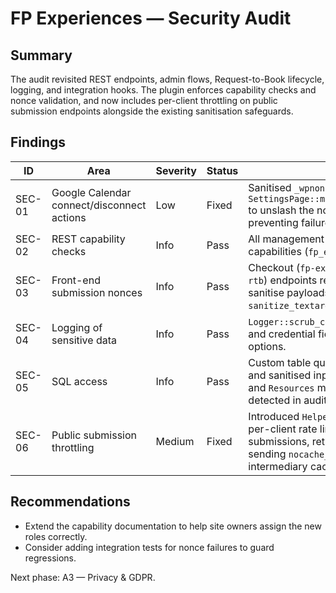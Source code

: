 # FP Experiences — Security Audit

## Summary
The audit revisited REST endpoints, admin flows, Request-to-Book lifecycle, logging, and integration hooks. The plugin enforces capability checks and nonce validation, and now includes per-client throttling on public submission endpoints alongside the existing sanitisation safeguards.

## Findings
| ID | Area | Severity | Status | Notes |
| -- | ---- | -------- | ------ | ----- |
| SEC-01 | Google Calendar connect/disconnect actions | Low | Fixed | Sanitised `_wpnonce` handling in `SettingsPage::maybe_handle_calendar_actions()` to unslash the nonce before verification, preventing failures with slashed query vars. |
| SEC-02 | REST capability checks | Info | Pass | All management routes use dedicated capabilities (`fp_exp_operate`, `fp_exp_manage`). |
| SEC-03 | Front-end submission nonces | Info | Pass | Checkout (`fp-exp-checkout`) and RTB (`fp-exp-rtb`) endpoints require signed nonces and sanitise payloads (`sanitize_text_field`, `sanitize_textarea_field`, `sanitize_email`). |
| SEC-04 | Logging of sensitive data | Info | Pass | `Logger::scrub_context()` masks email, phone, and credential fields before persisting to options. |
| SEC-05 | SQL access | Info | Pass | Custom table queries rely on `$wpdb->prepare()` and sanitised inputs across `Reservations`, `Slots`, and `Resources` models; no unprepared SQL detected in audit spot checks. |
| SEC-06 | Public submission throttling | Medium | Fixed | Introduced `Helpers::client_fingerprint()` with per-client rate limiting for checkout and RTB submissions, returning HTTP 429 on bursts and sending `nocache_headers()` to discourage intermediary caching. |

## Recommendations
- Extend the capability documentation to help site owners assign the new roles correctly.
- Consider adding integration tests for nonce failures to guard regressions.

Next phase: A3 — Privacy & GDPR.
